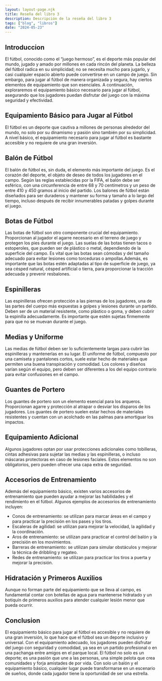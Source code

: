 ```yaml
---
layout: layout-page.njk
title: Reseña del libro 3
description: Descripción de la reseña del libro 3
tags: ["blog", "libros"]
date: "2024-05-23"
---
```


<article>

<h2>Introduccion</h2>
El fútbol, conocido como el “juego hermoso”, es el deporte más popular del mundo, jugado y amado por millones en cada rincón del planeta. La belleza del fútbol radica en su simplicidad; no se necesita mucho para jugarlo, y casi cualquier espacio abierto puede convertirse en un campo de juego. Sin embargo, para jugar al fútbol de manera organizada y segura, hay ciertos elementos de equipamiento que son esenciales. A continuación, exploraremos el equipamiento básico necesario para jugar al fútbol, asegurando que los jugadores puedan disfrutar del juego con la máxima seguridad y efectividad.

<h2>Equipamiento Básico para Jugar al Fútbol</h2>
  <p>El fútbol es un deporte que cautiva a millones de personas alrededor del mundo, no solo por su dinamismo y pasión sino también por su simplicidad. A nivel básico, el equipamiento necesario para jugar al fútbol es bastante accesible y no requiere de una gran inversión.</p>
  
  <section>
    <h2>Balón de Fútbol</h2>
    <p>El balón de fútbol es, sin duda, el elemento más importante del juego. Es el corazón del deporte, el objeto de deseo de todos los jugadores en el campo. Según las reglas establecidas por la FIFA, el balón debe ser esférico, con una circunferencia de entre 68 y 70 centímetros y un peso de entre 410 y 450 gramos al inicio del partido. Los balones de fútbol están diseñados para ser duraderos y mantener su forma y tamaño a lo largo del tiempo, incluso después de recibir innumerables patadas y golpes durante el juego.</p>
  </section>
  
  <section>
    <h2>Botas de Fútbol</h2>
    <p>Las botas de fútbol son otro componente crucial del equipamiento. Proporcionan al jugador el agarre necesario en el terreno de juego y protegen los pies durante el juego. Las suelas de las botas tienen tacos o estoperoles, que pueden ser de plástico o metal, dependiendo de la superficie del campo. Es vital que las botas sean cómodas y del tamaño adecuado para evitar lesiones como torceduras o ampollas.Además, es importante que las botas estén adaptadas al tipo de superficie de juego, ya sea césped natural, césped artificial o tierra, para proporcionar la tracción adecuada y prevenir resbalones.</p>
  </section>

<section>
    <h2>Espinilleras</h2>
    <p>Las espinilleras ofrecen protección a las piernas de los jugadores, una de las partes del cuerpo más expuestas a golpes y lesiones durante un partido. Deben ser de un material resistente, como plástico o goma, y deben cubrir la espinilla adecuadamente. Es importante que estén sujetas firmemente para que no se muevan durante el juego.</p>
</section>

<section>
    <h2>Medias y Uniforme</h2>
    <p>Las medias de fútbol deben ser lo suficientemente largas para cubrir las espinilleras y mantenerlas en su lugar. El uniforme de fútbol, compuesto por una camiseta y pantalones cortos, suele estar hecho de materiales que permiten una buena transpiración y comodidad. Los colores y diseños varían según el equipo, pero deben ser diferentes a los del equipo contrario para evitar confusiones en el campo.</p>
</section>

<section>
    <h2>Guantes de Portero</h2>
    <p>Los guantes de portero son un elemento esencial para los arqueros. Proporcionan agarre y protección al atrapar o desviar los disparos de los jugadores. Los guantes de portero suelen estar hechos de materiales resistentes y cuentan con un acolchado en las palmas para amortiguar los impactos.</p>
</section>

<section>
    <h2>Equipamiento Adicional</h2>
    <p>Algunos jugadores optan por usar protecciones adicionales como tobilleras, cintas adhesivas para sujetar las medias y las espinilleras, o incluso máscaras protectoras en caso de lesiones faciales. Estos elementos no son obligatorios, pero pueden ofrecer una capa extra de seguridad.</p>
</section>

<section>
    <h2>Accesorios de Entrenamiento</h2>
    <p>Además del equipamiento básico, existen varios accesorios de entrenamiento que pueden ayudar a mejorar las habilidades y el rendimiento en el fútbol. Algunos ejemplos de accesorios de entrenamiento incluyen:</p>
    <ul>
        <li>Conos de entrenamiento: se utilizan para marcar áreas en el campo y para practicar la precisión en los pases y los tiros.</li>
        <li>Escaleras de agilidad: se utilizan para mejorar la velocidad, la agilidad y la coordinación.</li>
        <li>Aros de entrenamiento: se utilizan para practicar el control del balón y la precisión en los movimientos.</li>
        <li>Barreras de entrenamiento: se utilizan para simular obstáculos y mejorar la técnica de dribbling y regateo.</li>
        <li>Redes de entrenamiento: se utilizan para practicar los tiros a puerta y mejorar la precisión.</li>
    </ul>
</section>

  
  <!-- Repite la estructura de la sección para cada elemento del equipamiento -->
  
  <section>
    <h2>Hidratación y Primeros Auxilios</h2>
    <p>Aunque no forman parte del equipamiento que se lleva al campo, es fundamental contar con botellas de agua para mantenerse hidratado y un botiquín de primeros auxilios para atender cualquier lesión menor que pueda ocurrir.</p>
  </section>

<section>
    <h2>Conclusion</h2>
    <p>El equipamiento básico para jugar al fútbol es accesible y no requiere de una gran inversión, lo que hace que el fútbol sea un deporte inclusivo y universal. Con el equipamiento adecuado, los jugadores pueden disfrutar del juego con seguridad y comodidad, ya sea en un partido profesional o en una pachanga entre amigos en el parque local. El fútbol no solo es un deporte; es una pasión que une a las personas, una simple pelota que crea comunidades y forja amistades de por vida. Con solo un balón y el equipamiento básico, cualquier lugar puede transformarse en un escenario de sueños, donde cada jugador tiene la oportunidad de ser una estrella.</p>
</section>
</article>

